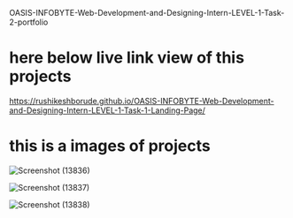 OASIS-INFOBYTE-Web-Development-and-Designing-Intern-LEVEL-1-Task-2-portfolio

# here below live link view of this projects
https://rushikeshborude.github.io/OASIS-INFOBYTE-Web-Development-and-Designing-Intern-LEVEL-1-Task-1-Landing-Page/



# this is a images of projects 

![Screenshot (13836)](https://github.com/RushikeshBorude/OASIS-INFOBYTE-Web-Development-and-Designing-Intern-LEVEL-1-Task-1-Landing-Page/assets/86228914/f14087f6-6dd9-41ee-b1d9-2cea15e79fb5)


![Screenshot (13837)](https://github.com/RushikeshBorude/OASIS-INFOBYTE-Web-Development-and-Designing-Intern-LEVEL-1-Task-1-Landing-Page/assets/86228914/0276a71c-a566-4483-93a8-0ae28567784a)


![Screenshot (13838)](https://github.com/RushikeshBorude/OASIS-INFOBYTE-Web-Development-and-Designing-Intern-LEVEL-1-Task-1-Landing-Page/assets/86228914/665f1152-a333-4803-996a-276a3a271dfb)
